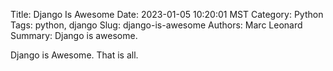 Title: Django Is Awesome
Date: 2023-01-05 10:20:01 MST
Category: Python
Tags: python, django
Slug: django-is-awesome
Authors: Marc Leonard
Summary: Django is awesome.

Django is Awesome.
That is all.